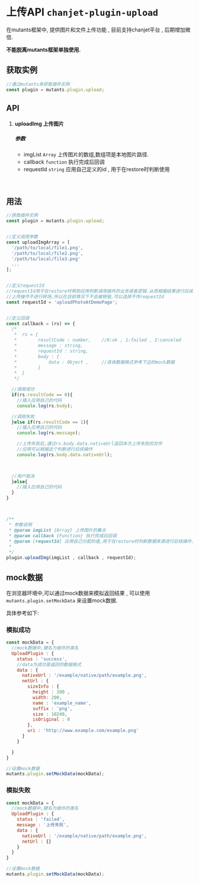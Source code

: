 # 上传API `chanjet-plugin-upload`

在mutants框架中, 提供图片和文件上传功能 , 目前支持chanjet平台 , 后期增加微信.

**不能脱离mutants框架单独使用.**



## 获取实例

```javascript
//通过mutants来获取插件实例
const plugin = mutants.plugin.upload;
```





## API



1. #### uploadImg 上传图片

   ##### 参数

   - imgList `Array` 上传图片的数组,数组项是本地图片路径.
   - callback `function` 执行完成后回调
   - requestId `string` 应用自己定义的id , 用于在restore时判断使用

   ​





## 用法

```javascript
//获取插件实例
const plugin = mutants.plugin.upload;


//定义调用参数
const uploadImgArray = [
  '/path/to/local/file1.png',
  '/path/to/local/file2.png',
  '/path/to/local/file3.png'
  ...
];


//定义requestId 
//requestId用于在restore时帮助应用判断调用插件的业务或者逻辑.从而根据结果进行后续操作
//上传操作不进行转场,所以在目前情况下不会被销毁,可以选择不传requestId
const requestId = 'uploadPhotoAtDemoPage';


//定义回调
const callback = (rs) => {
  /*
   *  rs = {
   *		resultCode : number,	//0:ok , 1:failed , 2:canceled
   *		message : string,	
   *		requestId : string,
   *		body : {
   *			data : Object , 	//具体数据格式参考下边的mock数据
   *		}
   *  }
   */

  //调用成功
  if(rs.resultCode == 0){
	//插入应用自己的代码
    console.log(rs.body);

  //调用失败
  }else if(rs.resultCode == 1){
  	//插入应用自己的代码
    console.log(rs.message);

    //上传失败后,通过rs.body.data.nativeUrl返回本次上传失败的文件
    //应用可以根据这个判断进行后续操作
	console.log(rs.body.data.nativeUrl);
    


  //用户取消
  }else{
  	//插入应用自己的代码
  }
}



/**
 * 参数说明
 * @param imgList {Array} 上传图片的集合
 * @param callback {Function} 执行完成后回调
 * @param [requestId] 应用自己分配的值,用于在restore时判断数据来源进行后续操作.
 *
 */
plugin.uploadImg(imgList , callback , requestId);
```





## mock数据

在浏览器环境中,可以通过mock数据来模拟返回结果 , 可以使用 `mutants.plugin.setMockData` 来设置mock数据.

具体参考如下:





### 模拟成功

```javascript
const mockData = {
  //mock数据中,键名为插件的类名
  UploadPlugin : {
    status : 'success',
    //data为成功是返回的数据格式
    data : {
      nativeUrl : '/example/native/path/example.png',
      netUrl : {
        sizeInfo : {
          height : 200 ,
          width: 200,
          name : 'example_name',
          suffix : 'png',
          size : 10240,
          isOriginal : 0
        },
        uri : 'http://www.example.com/example.png'
      }
    }

  }
}

//设置mock数据
mutants.plugin.setMockData(mockData);
```



### 模拟失败

```javascript
const mockData = {
  //mock数据中,键名为插件的类名
  UploadPlugin : {
    status : 'failed',
    message : '上传失败',
    data : {
      nativeUrl : '/example/native/path/example.png',
      netUrl : {}
    }
  }
}

//设置mock数据
mutants.plugin.setMockData(mockData);
```

